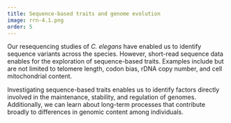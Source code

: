 ```yaml
---
title: Sequence-based traits and genome evolution
image: rrn-4.1.png
order: 5
---
```


Our resequencing studies of _C. elegans_ have enabled us to identify sequence variants across the species. However, short-read sequence data enables for the exploration of sequence-based traits. Examples include but are not limited to telomere length, codon bias, rDNA copy number, and cell mitochondrial content.

Investigating sequence-based traits enables us to identify factors directly involved in the maintenance, stability, and regulation of genomes. Additionally, we can learn about long-term processes that contribute broadly to differences in genomic content among individuals.
